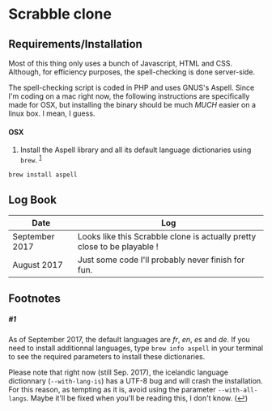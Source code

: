 # Scrabble clone


## Requirements/Installation

Most of this thing only uses a bunch of Javascript, HTML and CSS. Although, for efficiency purposes, the spell-checking is done server-side.

The spell-checking script is coded in PHP and uses GNUS's Aspell. Since I'm coding on a mac right now, the following instructions are specifically made for OSX, but installing the binary should be much *MUCH* easier on a linux box. I mean, I guess.



#### OSX

1) Install the Aspell library and all its default language dictionaries using `brew`. <sup><a id="osx_aspell_install_ref" href="#osx_aspell_install_note">1</a></sup>

```bash
brew install aspell
```




## Log Book 

Date 			| Log
----------------|------------------------
September 2017 	| Looks like this Scrabble clone is actually pretty close to be playable !
August 2017		| Just some code I'll probably never finish for fun.




## Footnotes

##### <a id="osx_aspell_install_note">#1</a>

As of September 2017, the default languages are *fr*, *en*, *es* and *de*. If you need to install additionnal languages, type `brew info aspell` in your terminal to see the required parameters to install these dictionaries. 

Please note that right now (still Sep. 2017), the icelandic language dictionnary (`--with-lang-is`) has a UTF-8 bug and will crash the installation. For this reason, as tempting as it is, avoid using the parameter `--with-all-langs`. Maybe it'll be fixed when you'll be reading this, I don't know. (<a href="#osx_aspell_install_ref">↩</a>)